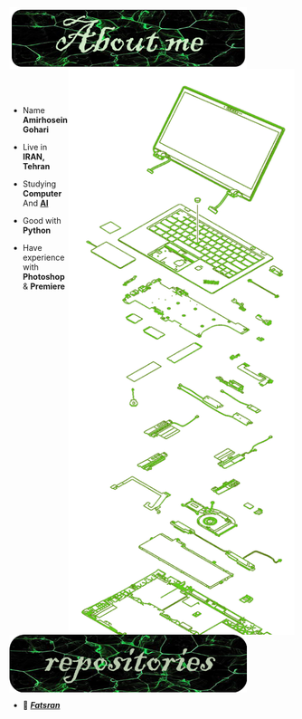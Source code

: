<div>

<img src="./images/aboutme.png" width="420" align="center" />

<br/>
<img src="./images/laptop.png" width="400" align="right"/>
</div>
<br/>
<br/>
<br/>


- Name **Amirhosein Gohari**

- Live in **IRAN, Tehran**

- Studying **Computer** And [**AI**](https://en.wikipedia.org/wiki/Artificial_intelligence)

- Good with **Python** 

- Have experience with **Photoshop** & **Premiere**
<br/>
<div>
<img src="./images/repositories.png" width="420" align="center" />
</div>
  
- 📗 [***Fatsran***](https://github.com/Eilaluth/Ayano) <br/>
